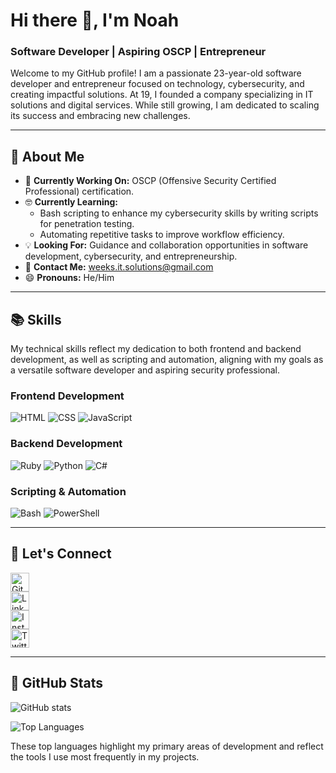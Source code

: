 # Hi there 👋, I'm Noah

### Software Developer | Aspiring OSCP | Entrepreneur

Welcome to my GitHub profile! I am a passionate 23-year-old software developer and entrepreneur focused on technology, cybersecurity, and creating impactful solutions. At 19, I founded a company specializing in IT solutions and digital services. While still growing, I am dedicated to scaling its success and embracing new challenges.

---

## 📝 About Me

- 🔧 **Currently Working On:** OSCP (Offensive Security Certified Professional) certification.
- 🤓 **Currently Learning:**
  - Bash scripting to enhance my cybersecurity skills by writing scripts for penetration testing.
  - Automating repetitive tasks to improve workflow efficiency.
- 💡 **Looking For:** Guidance and collaboration opportunities in software development, cybersecurity, and entrepreneurship.
- 📧 **Contact Me:** [weeks.it.solutions@gmail.com](mailto:weeks.it.solutions@gmail.com)
- 😄 **Pronouns:** He/Him

---

## 📚 Skills

My technical skills reflect my dedication to both frontend and backend development, as well as scripting and automation, aligning with my goals as a versatile software developer and aspiring security professional.

### Frontend Development
![HTML](https://img.shields.io/badge/HTML-5-orange)
![CSS](https://img.shields.io/badge/CSS-3-blue)
![JavaScript](https://img.shields.io/badge/JavaScript-ES6-yellow)

### Backend Development
![Ruby](https://img.shields.io/badge/Ruby-Dynamic-red)
![Python](https://img.shields.io/badge/Python-3.9-blue)
![C#](https://img.shields.io/badge/C%23-.NET-purple)

### Scripting & Automation
![Bash](https://img.shields.io/badge/Bash-Scripting-black)
![PowerShell](https://img.shields.io/badge/PowerShell-Automation-blue)

---

## 📱 Let's Connect

[<img src='https://cdn.jsdelivr.net/npm/simple-icons@3.0.1/icons/github.svg' alt='GitHub profile' height='30'>](https://github.com/Coding-for-Weeks)  
[<img src='https://cdn.jsdelivr.net/npm/simple-icons@3.0.1/icons/linkedin.svg' alt='LinkedIn profile' height='30'>](https://www.linkedin.com/in/mr-weeks/)  
[<img src='https://cdn.jsdelivr.net/npm/simple-icons@3.0.1/icons/instagram.svg' alt='Instagram profile' height='30'>](https://www.instagram.com/weeks.noah.mr/)  
[<img src='https://cdn.jsdelivr.net/npm/simple-icons@3.0.1/icons/twitter.svg' alt='Twitter profile' height='30'>](https://twitter.com/Mr_Weeks_N)

---

## 📸 GitHub Stats

![GitHub stats](https://github-readme-stats.vercel.app/api?username=Coding-for-Weeks&show_icons=true&theme=tokyonight)

![Top Languages](https://github-readme-stats.vercel.app/api/top-langs/?username=Coding-for-Weeks&layout=compact&theme=tokyonight)

These top languages highlight my primary areas of development and reflect the tools I use most frequently in my projects.
